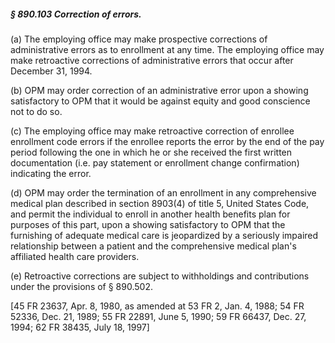 ##### § 890.103 Correction of errors. #####

(a) The employing office may make prospective corrections of administrative errors as to enrollment at any time. The employing office may make retroactive corrections of administrative errors that occur after December 31, 1994.

(b) OPM may order correction of an administrative error upon a showing satisfactory to OPM that it would be against equity and good conscience not to do so.

(c) The employing office may make retroactive correction of enrollee enrollment code errors if the enrollee reports the error by the end of the pay period following the one in which he or she received the first written documentation (i.e. pay statement or enrollment change confirmation) indicating the error.

(d) OPM may order the termination of an enrollment in any comprehensive medical plan described in section 8903(4) of title 5, United States Code, and permit the individual to enroll in another health benefits plan for purposes of this part, upon a showing satisfactory to OPM that the furnishing of adequate medical care is jeopardized by a seriously impaired relationship between a patient and the comprehensive medical plan's affiliated health care providers.

(e) Retroactive corrections are subject to withholdings and contributions under the provisions of § 890.502.

[45 FR 23637, Apr. 8, 1980, as amended at 53 FR 2, Jan. 4, 1988; 54 FR 52336, Dec. 21, 1989; 55 FR 22891, June 5, 1990; 59 FR 66437, Dec. 27, 1994; 62 FR 38435, July 18, 1997]